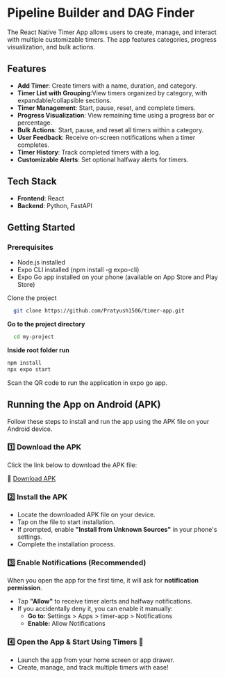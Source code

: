 
# Pipeline Builder and DAG Finder 

The React Native Timer App allows users to create, manage, and interact with multiple customizable timers. The app features categories, progress visualization, and bulk actions.



## Features

- **Add Timer**: Create timers with a name, duration, and category.
- **Timer List with Grouping**:View timers organized by category, with expandable/collapsible sections.
- **Timer Management**:  Start, pause, reset, and complete timers.
- **Progress Visualization**: View remaining time using a progress bar or percentage.
- **Bulk Actions**: Start, pause, and reset all timers within a category.
- **User Feedback**: Receive on-screen notifications when a timer completes.
- **Timer History**: Track completed timers with a log.
- **Customizable Alerts**: Set optional halfway alerts for timers.



## Tech Stack
- **Frontend**: React
- **Backend**: Python, FastAPI
## Getting Started

### Prerequisites

- Node.js installed
- Expo CLI installed (npm install -g expo-cli)
- Expo Go app installed on your phone (available on App Store and Play Store)

Clone the project

```bash
  git clone https://github.com/Pratyush1506/timer-app.git
```

**Go to the project directory**

```bash
  cd my-project
```

**Inside root folder run**

```bash
npm install
npx expo start
```

Scan the QR code to run the application in expo go app.


## Running the App on Android (APK)

Follow these steps to install and run the app using the APK file on your Android device.

### 1️⃣ Download the APK

Click the link below to download the APK file:

🔗 [Download APK](https://drive.google.com/drive/folders/1l7P7oXmzFx2GgVtDTZgHpIZVSYfyK09W?usp=sharing)

### 2️⃣ Install the APK

- Locate the downloaded APK file on your device.
- Tap on the file to start installation.
- If prompted, enable **"Install from Unknown Sources"** in your phone's settings.
- Complete the installation process.

### 3️⃣ Enable Notifications (Recommended)

When you open the app for the first time, it will ask for **notification permission**.  
- Tap **"Allow"** to receive timer alerts and halfway notifications.  
- If you accidentally deny it, you can enable it manually:
  - **Go to:** Settings > Apps > timer-app > Notifications  
  - **Enable:** Allow Notifications 

### 4️⃣ Open the App & Start Using Timers 🎉

- Launch the app from your home screen or app drawer.
- Create, manage, and track multiple timers with ease!
